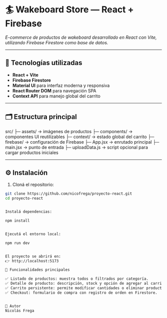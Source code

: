 # 🏄 Wakeboard Store — React + Firebase

_E-commerce de productos de wakeboard desarrollado en React con Vite, utilizando Firebase Firestore como base de datos._

---

## 🚀 Tecnologías utilizadas

- **React + Vite**
- **Firebase Firestore**
- **Material UI** para interfaz moderna y responsiva
- **React Router DOM** para navegación SPA
- **Context API** para manejo global del carrito

---

## 🗂️ Estructura principal

src/
├─ assets/ → imágenes de productos
├─ components/ → componentes UI reutilizables
├─ context/ → estado global del carrito
├─ firebase/ → configuración de Firebase
├─ App.jsx → enrutado principal
├─ main.jsx → punto de entrada
├─ uploadData.js → script opcional para cargar productos iniciales


---

## ⚙️ Instalación

1. Cloná el repositorio:

```bash
git clone https://github.com/nicofrega/proyecto-react.git
cd proyecto-react


Instalá dependencias:

npm install


Ejecutá el entorno local:

npm run dev


El proyecto se abrirá en:
👉 http://localhost:5173

🛒 Funcionalidades principales

✅ Listado de productos: muestra todos o filtrados por categoría.
✅ Detalle de producto: descripción, stock y opción de agregar al carrito.
✅ Carrito persistente: permite modificar cantidades o eliminar productos.
✅ Checkout: formulario de compra con registro de orden en Firestore.


🧠 Autor
Nicolás Frega
